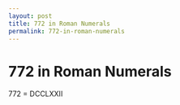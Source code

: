 ```yaml
---
layout: post
title: 772 in Roman Numerals
permalink: 772-in-roman-numerals
---
```


# 772 in Roman Numerals

772 = DCCLXXII

